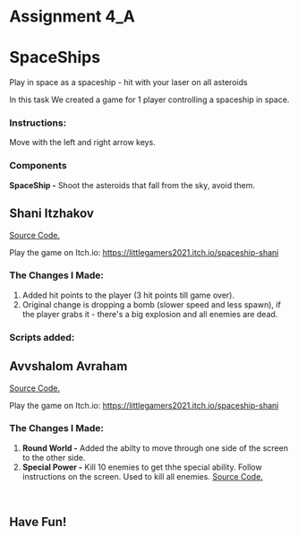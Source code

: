 # Assignment 4_A
# SpaceShips
Play in space as a spaceship - hit with your laser on all asteroids


In this task We created a game for 1 player controlling a spaceship in space.

### Instructions:

Move with the left and right arrow keys.

### Components
**SpaceShip -** Shoot the asteroids that fall from the sky, avoid them.

## Shani Itzhakov

[Source Code.](Shani/)

Play the game on Itch.io:
https://littlegamers2021.itch.io/spaceship-shani


### The Changes I Made: 
1) Added hit points to the player (3 hit points till game over).
2) Original change is dropping a bomb (slower speed and less spawn),
  if the player grabs it - there's a big explosion and all enemies are dead.
### Scripts added:
  [](Shani/Assetes/BombHit.cs)
  [](Shani/Assetes/EnemyHit.cs)
  [](Shani/Assetes/RandomBombExplosion.cs)

## Avvshalom Avraham

[Source Code.](2A_Minimap)

Play the game on Itch.io:
https://littlegamers2021.itch.io/spaceship-shani

### The Changes I Made: 
1) **Round World -** Added the abilty to move through one side of the screen to the other side.
2) **Special Power -** Kill 10 enemies to get thhe special ability. Follow instructions on the screen. Used to kill all enemies.
  [Source Code.](2A_Minimap/Assets/walk.cs)
  
  <br/>
  
## **Have Fun!**
